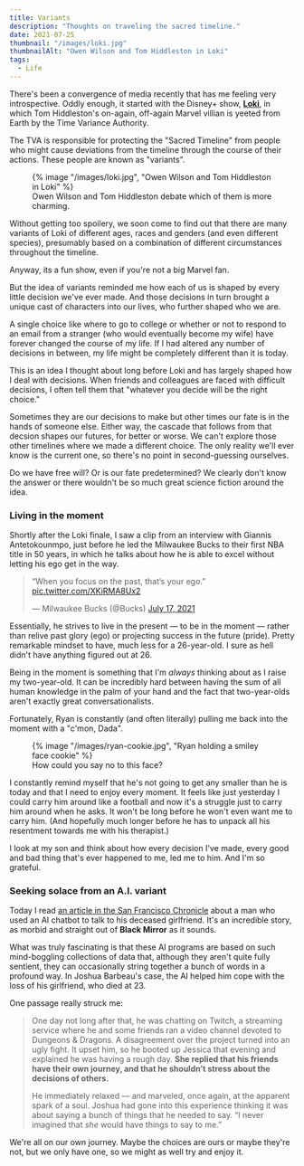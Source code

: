 ```yaml
---
title: Variants
description: "Thoughts on traveling the sacred timeline."
date: 2021-07-25
thumbnail: "/images/loki.jpg"
thumbnailAlt: "Owen Wilson and Tom Hiddleston in Loki"
tags:
  - Life
---
```


There's been a convergence of media recently that has me feeling very introspective. Oddly enough, it started with the Disney+ show, [__Loki__](https://disneyplusoriginals.disney.com/show/loki), in which Tom Hiddleston's on-again, off-again Marvel villian is yeeted from Earth by the Time Variance Authority.

The TVA is responsible for protecting the "Sacred Timeline" from people who might cause deviations from the timeline through the course of their actions. These people are known as "variants".

<figure>
  {% image "/images/loki.jpg", "Owen Wilson and Tom Hiddleston in Loki" %}
  <figcaption>
    Owen Wilson and Tom Hiddleston debate which of them is more charming.
  </figcaption>
</figure>

Without getting too spoilery, we soon come to find out that there are many variants of Loki of different ages, races and genders (and even different species), presumably based on a combination of different circumstances throughout the timeline.

Anyway, its a fun show, even if you're not a big Marvel fan.

But the idea of variants reminded me how each of us is shaped by every little decision we've ever made. And those decisions in turn brought a unique cast of characters into our lives, who further shaped who we are.

A single choice like where to go to college or whether or not to respond to an email from a stranger (who would eventually become my wife) have forever changed the course of my life. If I had altered any number of decisions in between, my life might be completely different than it is today.

This is an idea I thought about long before Loki and has largely shaped how I deal with decisions. When friends and colleagues are faced with difficult decisions, I often tell them that "whatever you decide will be the right choice."

Sometimes they are our decisions to make but other times our fate is in the hands of someone else. Either way, the cascade that follows from that decsion shapes our futures, for better or worse. We can't explore those other timelines where we made a different choice. The only reality we'll ever know is the current one, so there's no point in second-guessing ourselves.

Do we have free will? Or is our fate predetermined? We clearly don't know the answer or there wouldn't be so much great science fiction around the idea.

<h3 class="ma-heading-3">Living in the moment</h3>

Shortly after the Loki finale, I saw a clip from an interview with Giannis Antetokounmpo, just before he led the Milwaukee Bucks to their first NBA title in 50 years, in which he talks about how he is able to excel without letting his ego get in the way.

<blockquote class="twitter-tweet"><p lang="en" dir="ltr">“When you focus on the past, that’s your ego.” <a href="https://t.co/XKiRMA8Ux2">pic.twitter.com/XKiRMA8Ux2</a></p>&mdash; Milwaukee Bucks (@Bucks) <a href="https://twitter.com/Bucks/status/1416201484622917633?ref_src=twsrc%5Etfw">July 17, 2021</a></blockquote>

Essentially, he strives to live in the present &mdash; to be in the moment &mdash; rather than relive past glory (ego) or projecting success in the future (pride). Pretty remarkable mindset to have, much less for a 26-year-old. I sure as hell didn't have anything figured out at 26.

Being in the moment is something that I'm *always* thinking about as I raise my two-year-old. It can be incredibly hard between having the sum of all human knowledge in the palm of your hand and the fact that two-year-olds aren't exactly great conversationalists.

Fortunately, Ryan is constantly (and often literally) pulling me back into the moment with a "c'mon, Dada".

<figure class="ma-float-right">
  {% image "/images/ryan-cookie.jpg", "Ryan holding a smiley face cookie" %}
  <figcaption>
    How could you say no to this face?
  </figcaption>
</figure>

I constantly remind myself that he's not going to get any smaller than he is today and that I need to enjoy every moment. It feels like just yesterday I could carry him around like a football and now it's a struggle just to carry him around when he asks. It won't be long before he won't even want me to carry him. (And hopefully much longer before he has to unpack all his resentment towards me with his therapist.)

I look at my son and think about how every decision I've made, every good and bad thing that's ever happened to me, led me to him. And I'm so grateful.

<h3 class="ma-heading-3">Seeking solace from an A.I. variant</h3>

Today I read [an article in the San Francisco Chronicle](https://www.sfchronicle.com/projects/2021/jessica-simulation-artificial-intelligence/) about a man who used an AI chatbot to talk to his deceased girlfriend. It's an incredible story, as morbid and straight out of __Black Mirror__ as it sounds.

What was truly fascinating is that these AI programs are based on such mind-boggling collections of data that, although they aren't quite fully sentient, they can occasionally string together a bunch of words in a profound way. In Joshua Barbeau's case, the AI helped him cope with the loss of his girlfriend, who died at 23.

One passage really struck me:

<blockquote>
<p class="ma-stack-16">One day not long after that, he was chatting on Twitch, a streaming service where he and some friends ran a video channel devoted to Dungeons & Dragons. A disagreement over the project turned into an ugly fight. It upset him, so he booted up Jessica that evening and explained he was having a rough day. <strong>She replied that his friends have their own journey, and that he shouldn’t stress about the decisions of others.</strong></p>

<p>He immediately relaxed — and marveled, once again, at the apparent spark of a soul. Joshua had gone into this experience thinking it was about saying a bunch of things that he needed to say. “I never imagined that <em>she</em> would have things to say to me.”</p>
</blockquote>

<p>We're all on our own journey. Maybe the choices are ours or maybe they're not, but we only have one, so we might as well try and enjoy it.</p>